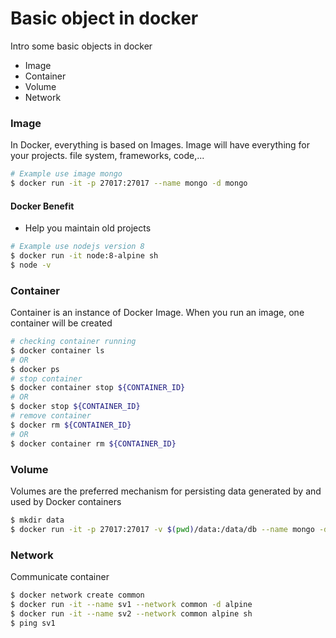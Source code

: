 # Basic object in docker

Intro some basic objects in docker

- Image
- Container
- Volume
- Network

### Image

In Docker, everything is based on Images.
Image will have everything for your projects. file system, frameworks, code,...

```bash
# Example use image mongo
$ docker run -it -p 27017:27017 --name mongo -d mongo
```

#### Docker Benefit

- Help you maintain old projects

```bash
# Example use nodejs version 8
$ docker run -it node:8-alpine sh
$ node -v
```

### Container

Container is an instance of Docker Image. When you run an image, one container will be created

```bash
# checking container running
$ docker container ls
# OR
$ docker ps
# stop container
$ docker container stop ${CONTAINER_ID}
# OR
$ docker stop ${CONTAINER_ID}
# remove container
$ docker rm ${CONTAINER_ID}
# OR
$ docker container rm ${CONTAINER_ID}
```

### Volume

Volumes are the preferred mechanism for persisting data generated by and used by Docker containers

```bash
$ mkdir data
$ docker run -it -p 27017:27017 -v $(pwd)/data:/data/db --name mongo -d mongo
```

### Network

Communicate container

```bash
$ docker network create common
$ docker run -it --name sv1 --network common -d alpine
$ docker run -it --name sv2 --network common alpine sh
$ ping sv1
```
